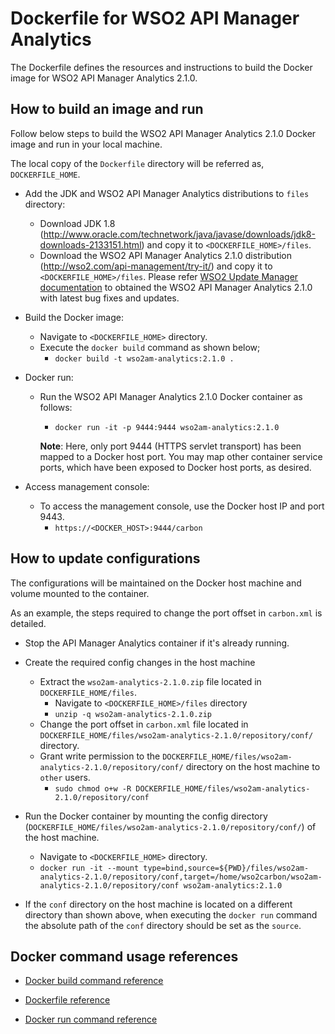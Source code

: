 # Dockerfile for WSO2 API Manager Analytics #

The Dockerfile defines the resources and instructions to build the Docker image for WSO2 API Manager Analytics 2.1.0.

## How to build an image and run

 Follow below steps to build the WSO2 API Manager Analytics 2.1.0 Docker image and run in your local machine.
 
 The local copy of the `Dockerfile` directory will be referred as, `DOCKERFILE_HOME`.
 
 * Add the JDK and WSO2 API Manager Analytics distributions to `files` directory:
     - Download JDK 1.8 (http://www.oracle.com/technetwork/java/javase/downloads/jdk8-downloads-2133151.html) and copy it to `<DOCKERFILE_HOME>/files`.
     - Download the WSO2 API Manager Analytics 2.1.0 distribution (http://wso2.com/api-management/try-it/) and copy it to `<DOCKERFILE_HOME>/files`.
     Please refer [WSO2 Update Manager documentation](https://docs.wso2.com/display/ADMIN44x/Updating+WSO2+Products) to obtained the WSO2 API Manager Analytics 2.1.0
   with latest bug fixes and updates.
 
 * Build the Docker image:
     - Navigate to `<DOCKERFILE_HOME>` directory.
     - Execute the `docker build` command as shown below;
         + `docker build -t wso2am-analytics:2.1.0 .`
 
 * Docker run:
     - Run the WSO2 API Manager Analytics 2.1.0 Docker container as follows:
         + `docker run -it -p 9444:9444 wso2am-analytics:2.1.0`
         
       **Note**: Here, only port 9444 (HTTPS servlet transport) has been mapped to a Docker host port.
       You may map other container service ports, which have been exposed to Docker host ports, as desired.
 
 * Access management console:
     -  To access the management console, use the Docker host IP and port 9443.
         + `https://<DOCKER_HOST>:9444/carbon`

## How to update configurations

The configurations will be maintained on the Docker host machine and volume mounted to the container.

As an example, the steps required to change the port offset in `carbon.xml` is detailed.

* Stop the API Manager Analytics container if it's already running.

* Create the required config changes in the host machine
    - Extract the `wso2am-analytics-2.1.0.zip` file located in `DOCKERFILE_HOME/files`.
        + Navigate to `<DOCKERFILE_HOME>/files` directory
        + `unzip -q wso2am-analytics-2.1.0.zip`
    - Change the port offset in `carbon.xml` file located in `DOCKERFILE_HOME/files/wso2am-analytics-2.1.0/repository/conf/` directory.
    - Grant write permission to the `DOCKERFILE_HOME/files/wso2am-analytics-2.1.0/repository/conf/` directory on the host machine to `other` users.
        + `sudo chmod o+w -R DOCKERFILE_HOME/files/wso2am-analytics-2.1.0/repository/conf`

* Run the Docker container by mounting the config directory (`DOCKERFILE_HOME/files/wso2am-analytics-2.1.0/repository/conf/`) of the host machine.
    - Navigate to `<DOCKERFILE_HOME>` directory.
    - `docker run -it --mount type=bind,source=${PWD}/files/wso2am-analytics-2.1.0/repository/conf,target=/home/wso2carbon/wso2am-analytics-2.1.0/repository/conf wso2am-analytics:2.1.0`

* If the `conf` directory on the host machine is located on a different directory than shown above, when executing the `docker run`
command the absolute path of the `conf` directory should be set as the `source`.

## Docker command usage references

* [Docker build command reference](https://docs.docker.com/engine/reference/commandline/build/)

* [Dockerfile reference](https://docs.docker.com/engine/reference/builder/)

* [Docker run command reference](https://docs.docker.com/engine/reference/run/)

